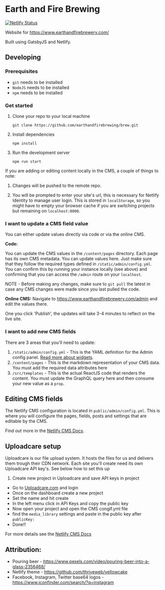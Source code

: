 
# Earth and Fire Brewing
[![Netlify Status](https://api.netlify.com/api/v1/badges/72fded29-abb4-4cf3-81ef-8c667ef5e32f/deploy-status)](https://app.netlify.com/sites/frosty-hugle-d9caaa/deploys)

Website for https://www.earthandfirebrewery.com/

Built using GatsbyJS and Netlify.

## Developing
### Prerequisites
* `git` needs to be installed
* `NodeJS` needs to be installed
* `npm` needs to be installed

### Get started

1.  Clone your repo to your local machine

    `git clone https://github.com/earthandfirebrewing/brew.git`

1.  Install dependencies

    `npm install`

1.  Run the development server

    `npm run start`

If you are adding or editing content locally in the CMS, a couple of things to note:

1.  Changes will be pushed to the remote repo.

1.  You will be prompted to enter your site's url, this is necessary for Netlify Identity to manage user login. This is stored in `localStorage`, so you might have to empty your browser cache if you are switching projects but remaining on `localhost:8000`.

### I want to update a CMS field value
You can either update values directly via code or via the online CMS.

**Code:**

You can update the CMS values in the `/content/pages` directory. Each page has its own CMS
metadata. You can update values here. Just make sure that they follow the required types
defined in `/static/admin/config.yml`. You can confirm this by running your instance locally (see above) and confirming that you can access the `/admin` route on your `localhost`.

NOTE - Before making any changes, make sure to `git pull` the latest in case any CMS changes were made since you last pulled the code.

**Online CMS:**
Navigate to https://www.earthandfirebrewery.com/admin and edit the values there.

One you click 'Publish', the updates will take 3-4 minutes to reflect on the live site.

### I want to add new CMS fields
There are 3 areas that you'll need to update:
1. `/static/admin/config.yml` - This is the YAML definition for the Admin config panel. [Read more about widgets](https://www.netlifycms.org/docs/widgets/).
2. `/content/pages` - This is the markdown representation of your CMS data. You must add the required data attributes here
3. `/src/templates` - This is the actual ReactJS code that renders the content. You must update the GraphQL query here and then consume your new value as a `prop`.

## Editing CMS fields

The Netlify CMS configuration is located in `public/admin/config.yml`. This is where you will configure the pages, fields, posts and settings that are editable by the CMS.

Find out more in the [Netlify CMS Docs](https://www.netlifycms.org/docs/#configuration).

## Uploadcare setup

Uploadcare is our file upload system. It hosts the files for us and delivers them trough their CDN network.
Each site you'll create need its own Uploadcare API key's. See below how to set this up

1. Create new project in Uploadcare and save API keys in project

- Go to [Uploadcare.com](https://uploadcare.com/accounts/login/) and login
- Once on the dashboard create a new project
- Set the name and hit create
- In the left menu click in API Keys and copy the public key
- Now open your project and open the CMS congif.yml file
- find the `media_library` settings and paste in the public key after `publicKey:`
- Done!!

For more details see the [Netlify CMS Docs](https://www.netlifycms.org/docs/uploadcare/)

## Attribution:
* Pouring beer - https://www.pexels.com/video/pouring-beer-into-a-glass-2356468/
* Netlify theme - https://github.com/thriveweb/yellowcake
* Facebook, Instagram, Twitter base64 logos - https://www.iconfinder.com/search/?q=instagram